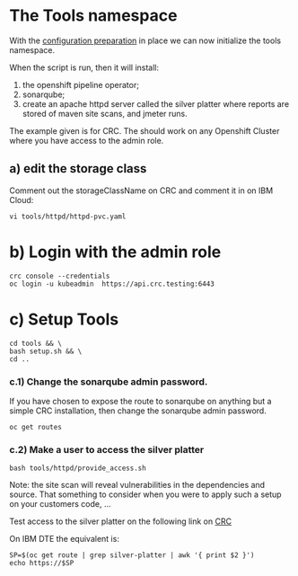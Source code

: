 # The Tools namespace

With the [configuration preparation](CONFIG.MD) in place we can now initialize the tools namespace.

When the script is run, then it will install:
1. the openshift pipeline operator;
2. sonarqube;
3. create an apache httpd server called the silver platter where reports are stored of maven site scans, and jmeter runs.

The example given is for CRC. The should work on any Openshift Cluster where you have access to the admin role.

## a) edit the storage class

Comment out the storageClassName on CRC and comment it in on IBM Cloud:

    vi tools/httpd/httpd-pvc.yaml

# b) Login with the admin role

    crc console --credentials
    oc login -u kubeadmin  https://api.crc.testing:6443

# c) Setup Tools

    cd tools && \
    bash setup.sh && \
    cd .. 

### c.1) Change the sonarqube admin password.

If you have chosen to expose the route to sonarqube on anything but a simple CRC installation, then change the sonarqube admin password.

    oc get routes


### c.2) Make a user to access the silver platter

    bash tools/httpd/provide_access.sh

Note: the site scan will reveal vulnerabilities in the dependencies and source. That something to consider when you were to apply such a setup on your customers code, ... 

Test access to the silver platter on the following link on [CRC](http://silver-platter-tools.apps-crc.testing/) 

On IBM DTE the equivalent is:

    SP=$(oc get route | grep silver-platter | awk '{ print $2 }')
    echo https://$SP
